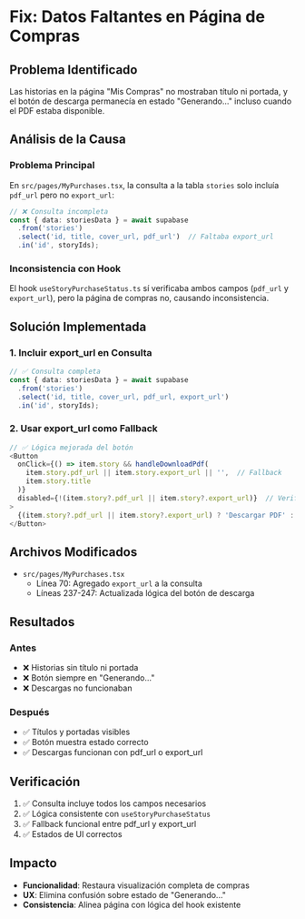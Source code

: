 # Fix: Datos Faltantes en Página de Compras

## Problema Identificado

Las historias en la página "Mis Compras" no mostraban título ni portada, y el botón de descarga permanecía en estado "Generando..." incluso cuando el PDF estaba disponible.

## Análisis de la Causa

### Problema Principal
En `src/pages/MyPurchases.tsx`, la consulta a la tabla `stories` solo incluía `pdf_url` pero no `export_url`:

```typescript
// ❌ Consulta incompleta
const { data: storiesData } = await supabase
  .from('stories')
  .select('id, title, cover_url, pdf_url')  // Faltaba export_url
  .in('id', storyIds);
```

### Inconsistencia con Hook
El hook `useStoryPurchaseStatus.ts` sí verificaba ambos campos (`pdf_url` y `export_url`), pero la página de compras no, causando inconsistencia.

## Solución Implementada

### 1. Incluir export_url en Consulta
```typescript
// ✅ Consulta completa
const { data: storiesData } = await supabase
  .from('stories')
  .select('id, title, cover_url, pdf_url, export_url')
  .in('id', storyIds);
```

### 2. Usar export_url como Fallback
```typescript
// ✅ Lógica mejorada del botón
<Button
  onClick={() => item.story && handleDownloadPdf(
    item.story.pdf_url || item.story.export_url || '',  // Fallback
    item.story.title
  )}
  disabled={!(item.story?.pdf_url || item.story?.export_url)}  // Verificar ambos
>
  {(item.story?.pdf_url || item.story?.export_url) ? 'Descargar PDF' : 'Generando...'}
</Button>
```

## Archivos Modificados

- `src/pages/MyPurchases.tsx`
  - Línea 70: Agregado `export_url` a la consulta
  - Líneas 237-247: Actualizada lógica del botón de descarga

## Resultados

### Antes
- ❌ Historias sin título ni portada
- ❌ Botón siempre en "Generando..."
- ❌ Descargas no funcionaban

### Después  
- ✅ Títulos y portadas visibles
- ✅ Botón muestra estado correcto
- ✅ Descargas funcionan con pdf_url o export_url

## Verificación

1. ✅ Consulta incluye todos los campos necesarios
2. ✅ Lógica consistente con `useStoryPurchaseStatus`
3. ✅ Fallback funcional entre pdf_url y export_url
4. ✅ Estados de UI correctos

## Impacto

- **Funcionalidad**: Restaura visualización completa de compras
- **UX**: Elimina confusión sobre estado de "Generando..."
- **Consistencia**: Alinea página con lógica del hook existente